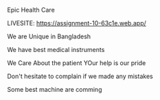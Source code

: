 Epic Health Care


LIVESITE: https://assignment-10-63c1e.web.app/

We are Unique in Bangladesh


We have best medical instruments


We Care About the patient
YOur help is our pride


Don't hesitate to complain if we made any mistakes


Some best machine are comming